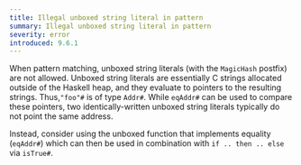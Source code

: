 ```yaml
---
title: Illegal unboxed string literal in pattern
summary: Illegal unboxed string literal in pattern
severity: error
introduced: 9.6.1
---
```


When pattern matching, unboxed string literals (with the `MagicHash` postfix) are not allowed. Unboxed string literals are essentially C strings allocated outside of the Haskell heap, and they evaluate to pointers to the resulting strings. Thus,`"foo"#` is of type `Addr#`. While `eqAddr#` can be used to compare these pointers, two identically-written unboxed string literals typically do not point the same address.

Instead, consider using the unboxed function that implements equality (`eqAddr#`) which can then be used in combination with `if .. then .. else` via `isTrue#`.
